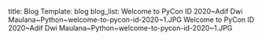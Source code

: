 title: Blog 
Template: blog
blog_list: Welcome to PyCon ID 2020~Adif Dwi Maulana~Python~welcome-to-pycon-id-2020~1.JPG
Welcome to PyCon ID 2020~Adif Dwi Maulana~Python~welcome-to-pycon-id-2020~1.JPG